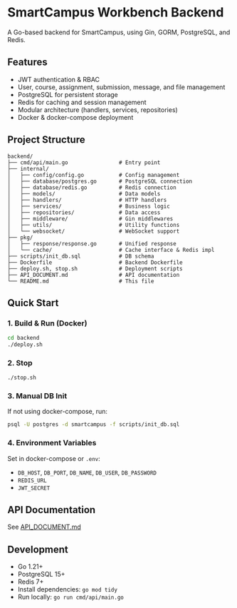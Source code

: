 # SmartCampus Workbench Backend

A Go-based backend for SmartCampus, using Gin, GORM, PostgreSQL, and Redis.

## Features
- JWT authentication & RBAC
- User, course, assignment, submission, message, and file management
- PostgreSQL for persistent storage
- Redis for caching and session management
- Modular architecture (handlers, services, repositories)
- Docker & docker-compose deployment

## Project Structure
```
backend/
├── cmd/api/main.go                # Entry point
├── internal/
│   ├── config/config.go           # Config management
│   ├── database/postgres.go       # PostgreSQL connection
│   ├── database/redis.go          # Redis connection
│   ├── models/                    # Data models
│   ├── handlers/                  # HTTP handlers
│   ├── services/                  # Business logic
│   ├── repositories/              # Data access
│   ├── middleware/                # Gin middlewares
│   ├── utils/                     # Utility functions
│   └── websocket/                 # WebSocket support
├── pkg/
│   ├── response/response.go       # Unified response
│   └── cache/                     # Cache interface & Redis impl
├── scripts/init_db.sql            # DB schema
├── Dockerfile                     # Backend Dockerfile
├── deploy.sh, stop.sh             # Deployment scripts
├── API_DOCUMENT.md                # API documentation
└── README.md                      # This file
```

## Quick Start

### 1. Build & Run (Docker)
```bash
cd backend
./deploy.sh
```

### 2. Stop
```bash
./stop.sh
```

### 3. Manual DB Init
If not using docker-compose, run:
```bash
psql -U postgres -d smartcampus -f scripts/init_db.sql
```

### 4. Environment Variables
Set in docker-compose or `.env`:
- `DB_HOST`, `DB_PORT`, `DB_NAME`, `DB_USER`, `DB_PASSWORD`
- `REDIS_URL`
- `JWT_SECRET`

## API Documentation
See [API_DOCUMENT.md](./API_DOCUMENT.md)

## Development
- Go 1.21+
- PostgreSQL 15+
- Redis 7+
- Install dependencies: `go mod tidy`
- Run locally: `go run cmd/api/main.go`


